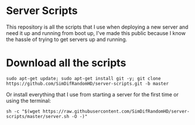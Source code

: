 # Server Scripts
This repository is all the scripts that I use when deploying a new server and need it up and running from boot up, I've made this public because I know the hassle of trying to get servers up and running.

# Download all the scripts
``sudo apt-get update; sudo apt-get install git -y; git clone https://github.com/SimDifRandomHD/server-scripts.git -b master``

Or install everything that I use from starting a server for the first time or using the terminal:

``sh -c "$(wget https://raw.githubusercontent.com/SimDifRandomHD/server-scripts/master/server.sh -O -)"``